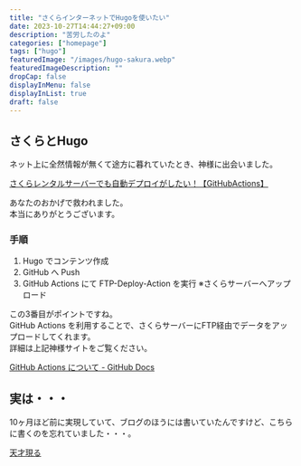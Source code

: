 ```yaml
---
title: "さくらインターネットでHugoを使いたい"
date: 2023-10-27T14:44:27+09:00
description: "苦労したのよ"
categories: ["homepage"]
tags: ["hugo"]
featuredImage: "/images/hugo-sakura.webp"
featuredImageDescription: ""
dropCap: false
displayInMenu: false
displayInList: true
draft: false
---
```

## さくらとHugo

ネット上に全然情報が無くて途方に暮れていたとき、神様に出会いました。  

[さくらレンタルサーバーでも自動デプロイがしたい！【GitHubActions】](https://zenn.dev/mamezou/articles/23a221c7287cf6)  

あなたのおかげで救われました。  
本当にありがとうございます。  

### 手順

1. Hugo でコンテンツ作成
1. GitHub へ Push
1. GitHub Actions にて FTP-Deploy-Action を実行 ※さくらサーバーへアップロード

この3番目がポイントですね。  
GitHub Actions を利用することで、さくらサーバーにFTP経由でデータをアップロードしてくれます。  
詳細は上記神様サイトをご覧ください。

[GitHub Actions について - GitHub Docs](https://docs.github.com/ja/actions/learn-github-actions)  

## 実は・・・

10ヶ月ほど前に実現していて、ブログのほうには書いていたんですけど、こちらに書くのを忘れていました・・・。  

[天才現る](https://k-kaz.net/blog2/post/2022/12/27/)  
